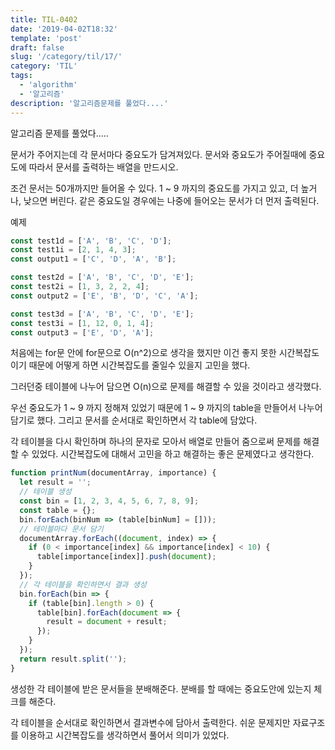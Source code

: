 ```yaml
---
title: TIL-0402
date: '2019-04-02T18:32'
template: 'post'
draft: false
slug: '/category/til/17/'
category: 'TIL'
tags:
  - 'algorithm'
  - '알고리즘'
description: '알고리즘문제를 풀었다....'
---
```


알고리즘 문제를 풀었다.....

문서가 주어지는데 각 문서마다 중요도가 담겨져있다.
문서와 중요도가 주어질때에 중요도에 따라서 문서를 출력하는 배열을 만드시오.

조건
문서는 50개까지만 들어올 수 있다.
1 ~ 9 까지의 중요도를 가지고 있고, 더 높거나, 낮으면 버린다.
같은 중요도일 경우에는 나중에 들어오는 문서가 더 먼저 출력된다.

예제

```js
const test1d = ['A', 'B', 'C', 'D'];
const test1i = [2, 1, 4, 3];
const output1 = ['C', 'D', 'A', 'B'];

const test2d = ['A', 'B', 'C', 'D', 'E'];
const test2i = [1, 3, 2, 2, 4];
const output2 = ['E', 'B', 'D', 'C', 'A'];

const test3d = ['A', 'B', 'C', 'D', 'E'];
const test3i = [1, 12, 0, 1, 4];
const output3 = ['E', 'D', 'A'];
```

처음에는 for문 안에 for문으로 O(n^2)으로 생각을 했지만 이건 좋지 못한 시간복잡도이기 때문에
어떻게 하면 시간복잡도를 줄일수 있을지 고민을 했다.

그러던중 테이블에 나누어 담으면 O(n)으로 문제를 해결할 수 있을 것이라고 생각했다.

우선 중요도가 1 ~ 9 까지 정해져 있었기 때문에 1 ~ 9 까지의 table을 만들어서 나누어 담기로 했다.
그리고 문서를 순서대로 확인하면서 각 table에 담았다.

각 테이블을 다시 확인하며 하나의 문자로 모아서 배열로 만들어 줌으로써 문제를 해결할 수 있었다.
시간복잡도에 대해서 고민을 하고 해결하는 좋은 문제였다고 생각한다.

```js
function printNum(documentArray, importance) {
  let result = '';
  // 테이블 생성
  const bin = [1, 2, 3, 4, 5, 6, 7, 8, 9];
  const table = {};
  bin.forEach(binNum => (table[binNum] = []));
  // 테이블마다 문서 담기
  documentArray.forEach((document, index) => {
    if (0 < importance[index] && importance[index] < 10) {
      table[importance[index]].push(document);
    }
  });
  // 각 테이블을 확인하면서 결과 생성
  bin.forEach(bin => {
    if (table[bin].length > 0) {
      table[bin].forEach(document => {
        result = document + result;
      });
    }
  });
  return result.split('');
}
```

생성한 각 테이블에 받은 문서들을 분배해준다.
분배를 할 때에는 중요도안에 있는지 체크를 해준다.

각 테이블을 순서대로 확인하면서 결과변수에 담아서 출력한다.
쉬운 문제지만 자료구조를 이용하고 시간복잡도를 생각하면서 풀어서 의미가 있었다.
